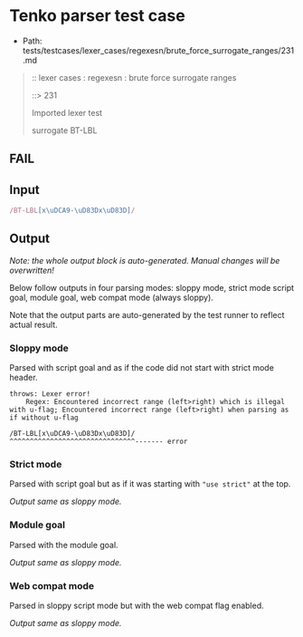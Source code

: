 # Tenko parser test case

- Path: tests/testcases/lexer_cases/regexesn/brute_force_surrogate_ranges/231.md

> :: lexer cases : regexesn : brute force surrogate ranges
>
> ::> 231
>
> Imported lexer test
>
> surrogate BT-LBL

## FAIL

## Input

`````js
/BT-LBL[x\uDCA9-\uD83Dx\uD83D]/
`````

## Output

_Note: the whole output block is auto-generated. Manual changes will be overwritten!_

Below follow outputs in four parsing modes: sloppy mode, strict mode script goal, module goal, web compat mode (always sloppy).

Note that the output parts are auto-generated by the test runner to reflect actual result.

### Sloppy mode

Parsed with script goal and as if the code did not start with strict mode header.

`````
throws: Lexer error!
    Regex: Encountered incorrect range (left>right) which is illegal with u-flag; Encountered incorrect range (left>right) when parsing as if without u-flag

/BT-LBL[x\uDCA9-\uD83Dx\uD83D]/
^^^^^^^^^^^^^^^^^^^^^^^^^^^^^^^------- error
`````

### Strict mode

Parsed with script goal but as if it was starting with `"use strict"` at the top.

_Output same as sloppy mode._

### Module goal

Parsed with the module goal.

_Output same as sloppy mode._

### Web compat mode

Parsed in sloppy script mode but with the web compat flag enabled.

_Output same as sloppy mode._
